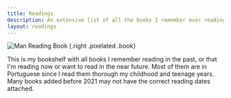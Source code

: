 ```yaml
---
title: Readings
description: An extensive list of all the books I remember ever reading.
layout: readings
---
```


<style>
figure.book {
  max-width: 100px;
  margin-top: -0.5rem;
  margin-right: 1rem;
}

:root.dark figure.book {
  filter: invert(1);
}
</style>

![](https://media.hacdias.com/2022-03-01-man-reading.gif "Man Reading Book")
{.right .pixelated .book}

This is my bookshelf with all books I remember reading in the past, or that I'm reading now or want to read in the near future. Most of them are in Portuguese since I read them thorough my childhood and teenage years. Many books added before 2021 may not have the correct reading dates attached.
